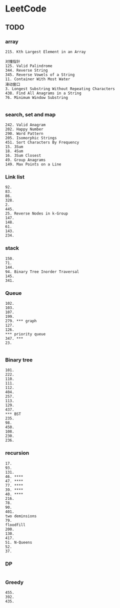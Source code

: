 # LeetCode



## TODO

### array

```text
215. Kth Largest Element in an Array

对撞指针
125. Valid Palindrome
344. Reverse String
345. Reverse Vowels of a String
11. Container With Most Water
滑动窗口
3. Longest Substring Without Repeating Characters
438. Find All Anagrams in a String
76. Minimum Window Substring


```

### search, set and map

```text
242. Valid Anagram
202. Happy Number
290. Word Pattern
205. Isomorphic Strings
451. Sort Characters By Frequency
15. 3Sum
18. 4Sum
16. 3Sum Closest
49. Group Anagrams
149. Max Points on a Line
```

### Link list

```text
92. 
83.
86.
328.
2.
445.
25. Reverse Nodes in k-Group
147.
148.
61.
143.
234.

```

### stack

```text
150.
71.
144.
94. Binary Tree Inorder Traversal
145.
341.
```

### Queue

```text
102.
103.
107.
199.
279. *** graph
127.
126.
*** priority queue
347. ***
23.


```

### Binary tree

```text
101.
222.
110.
111.
112.
404.
257.
113.
129.
437.
*** BST
235.
98.
450.
108.
230.
236.

```

### recursion

```text
17.
93.
131.
46. ****
47. ****
77. ****
39. ****
40. ****
216.
78.
90.
401.
two deminsions
79.
floodfill
200.
130.
417.
51. N-Queens
52.
37.
```

### DP

```text

```

### Greedy

```text
455.
392.
435.
```


